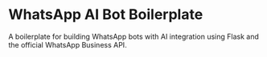# WhatsApp AI Bot Boilerplate

A boilerplate for building WhatsApp bots with AI integration using Flask and the official WhatsApp Business API.
